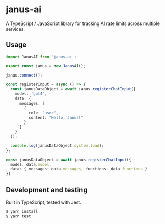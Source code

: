 # janus-ai

A TypeScript / JavaScript library for tracking AI rate limits across multiple services.

## Usage

```typescript
import JanusAI from 'janus-ai';

export const janus = new JanusAI();

janus.connect();

const registerInput = async () => {
  const janusDataObject = await janus.registerChatInput({
    model: 'gpt4', 
    data: { 
      messages: [
        {
          role: "user",
          content: "Hello, Janus!"
        }
      ] 
    }
  });

  console.log(janusDataObject.system.load);
};

const janusDataObject = await janus.registerChatInput({
  model: data.model, 
  data: { messages: data.messages, functions: data.functions }
})
```

## Development and testing

Built in TypeScript, tested with Jest.

```bash
$ yarn install
$ yarn test
```